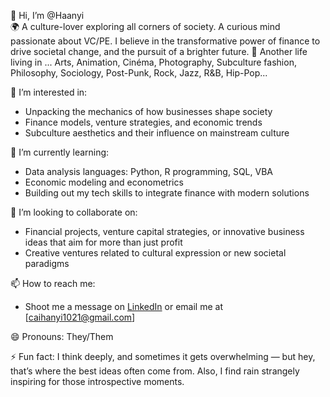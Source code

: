 👋 Hi, I’m @Haanyi  
🌍 A culture-lover exploring all corners of society. A curious mind passionate about VC/PE. I believe in the transformative power of finance to drive societal change, and the pursuit of a brighter future.
🎸 Another life living in ... Arts, Animation, Cinéma, Photography, Subculture fashion, Philosophy, Sociology, Post-Punk, Rock, Jazz, R&B, Hip-Pop...  

👀 I’m interested in:
- Unpacking the mechanics of how businesses shape society
- Finance models, venture strategies, and economic trends
- Subculture aesthetics and their influence on mainstream culture

🌱 I’m currently learning:
- Data analysis languages: Python, R programming, SQL, VBA
- Economic modeling and econometrics  
- Building out my tech skills to integrate finance with modern solutions  

💞️ I’m looking to collaborate on:
- Financial projects, venture capital strategies, or innovative business ideas that aim for more than just profit
- Creative ventures related to cultural expression or new societal paradigms 
 
📫 How to reach me:  
- Shoot me a message on [LinkedIn]([https://www.linkedin.com/](https://www.linkedin.com/in/hanyi-cai-0ba12a1bb?utm_source=share&utm_campaign=share_via&utm_content=profile&utm_medium=ios_app)) or email me at [caihanyi1021@gmail.com]

😄 Pronouns: They/Them  

⚡ Fun fact: I think deeply, and sometimes it gets overwhelming — but hey, that’s where the best ideas often come from. Also, I find rain strangely inspiring for those introspective moments.

<!---
Haanyi/Haanyi is a ✨ special ✨ repository because its `README.md` (this file) appears on your GitHub profile.
You can click the Preview link to take a look at your changes.
--->
